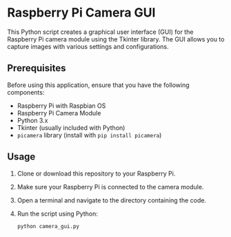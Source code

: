 # Raspberry Pi Camera GUI

This Python script creates a graphical user interface (GUI) for the Raspberry Pi camera module using the Tkinter library. The GUI allows you to capture images with various settings and configurations.

## Prerequisites

Before using this application, ensure that you have the following components:

- Raspberry Pi with Raspbian OS
- Raspberry Pi Camera Module
- Python 3.x
- Tkinter (usually included with Python)
- `picamera` library (install with `pip install picamera`)

## Usage

1. Clone or download this repository to your Raspberry Pi.

2. Make sure your Raspberry Pi is connected to the camera module.

3. Open a terminal and navigate to the directory containing the code.

4. Run the script using Python:

   ```bash
   python camera_gui.py
